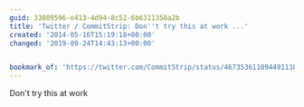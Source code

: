 ```yaml
---
guid: 33809596-e413-4d94-8c52-6b6311358a2b
title: 'Twitter / CommitStrip: Don''t try this at work ...'
created: '2014-05-16T15:19:18+00:00'
changed: '2019-09-24T14:43:13+00:00'


bookmark_of: 'https://twitter.com/CommitStrip/status/467353611094491138/photo/1'
---
```



Don't try this at work
